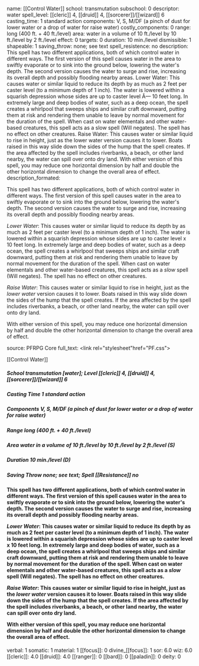 name: [[Control Water]]
school: transmutation
subschool: 0
descriptor: water
spell_level: [[cleric]] 4, [[druid]] 4, [[sorcerer]]/[[wizard]] 6
casting_time: 1 standard action
components: V, S, M/DF (a pinch of dust for lower water or a drop of water for raise water)
costly_components: 0
range: long (400 ft. + 40 ft./level)
area: water in a volume of 10 ft./level by 10 ft./level by 2 ft./level
effect: 0
targets: 0
duration: 10 min./level
dismissible: 1
shapeable: 1
saving_throw: none; see text
spell_resistence: no
description: This spell has two different applications, both of which control water in different ways. The first version of this spell causes water in the area to swiftly evaporate or to sink into the ground below, lowering the water's depth. The second version causes the water to surge and rise, increasing its overall depth and possibly flooding nearby areas. Lower Water: This causes water or similar liquid to reduce its depth by as much as 2 feet per caster level (to a minimum depth of 1 inch). The water is lowered within a squarish depression whose sides are up to caster level Ã— 10 feet long. In extremely large and deep bodies of water, such as a deep ocean, the spell creates a whirlpool that sweeps ships and similar craft downward, putting them at risk and rendering them unable to leave by normal movement for the duration of the spell. When cast on water elementals and other water-based creatures, this spell acts as a slow spell (Will negates). The spell has no effect on other creatures. Raise Water: This causes water or similar liquid to rise in height, just as the lower water version causes it to lower. Boats raised in this way slide down the sides of the hump that the spell creates. If the area affected by the spell includes riverbanks, a beach, or other land nearby, the water can spill over onto dry land. With either version of this spell, you may reduce one horizontal dimension by half and double the other horizontal dimension to change the overall area of effect.
description_formated: <p>This spell has two different applications, both of which control water in different ways. The first version of this spell causes water in the area to swiftly evaporate or to sink into the ground below, lowering the water's depth. The second version causes the water to surge and rise, increasing its overall depth and possibly flooding nearby areas.</p><p><i>Lower Water</i>: This causes water or similar liquid to reduce its depth by as much as 2 feet per caster level (to a minimum depth of 1 inch). The water is lowered within a squarish depression whose sides are up to caster level x 10 feet long. In extremely large and deep bodies of water, such as a deep ocean, the spell creates a whirlpool that sweeps ships and similar craft downward, putting them at risk and rendering them unable to leave by normal movement for the duration of the spell. When cast on water elementals and other water-based creatures, this spell acts as a <i>slow</i> spell (Will negates). The spell has no effect on other creatures.</p><p><i>Raise Water</i>: This causes water or similar liquid to rise in height, just as the <i>lower water</i> version causes it to lower. Boats raised in this way slide down the sides of the hump that the spell creates. If the area affected by the spell includes riverbanks, a beach, or other land nearby, the water can spill over onto dry land.</p><p>With either version of this spell, you may reduce one horizontal dimension by half and double the other horizontal dimension to change the overall area of effect.</p>
source: PFRPG Core
full_text: <link rel="stylesheet"href="PF.css"><div class="heading"><p class="alignleft">[[Control Water]]</p><div style="clear: both;"></div></div><div><h5><b>School </b>transmutation [water]; <b>Level </b>[[cleric]] 4, [[druid]] 4, [[sorcerer]]/[[wizard]] 6</h5><h5><b>Casting Time </b>1 standard action</h5><h5><b>Components </b>V, S, M/DF (a pinch of dust for lower water or a drop of water for raise water)</h5><h5><b>Range </b>long (400 ft. + 40 ft./level)</h5><h5><b>Area </b>water in a volume of 10 ft./level by 10 ft./level by 2 ft./level  (S)</h5><h5><b>Duration </b>10 min./level (D)</h5><h5><b>Saving Throw </b>none; see text; <b>Spell [[Resistance]] </b>no</h5></div><div><h4><p>This spell has two different applications, both of which control water in different ways. The first version of this spell causes water in the area to swiftly evaporate or to sink into the ground below, lowering the water's depth. The second version causes the water to surge and rise, increasing its overall depth and possibly flooding nearby areas.</p><p><i>Lower Water</i>: This causes water or similar liquid to reduce its depth by as much as 2 feet per caster level (to a minimum depth of 1 inch). The water is lowered within a squarish depression whose sides are up to caster level x 10 feet long. In extremely large and deep bodies of water, such as a deep ocean, the spell creates a whirlpool that sweeps ships and similar craft downward, putting them at risk and rendering them unable to leave by normal movement for the duration of the spell. When cast on water elementals and other water-based creatures, this spell acts as a <i>slow</i> spell (Will negates). The spell has no effect on other creatures.</p><p><i>Raise Water</i>: This causes water or similar liquid to rise in height, just as the <i>lower water</i> version causes it to lower. Boats raised in this way slide down the sides of the hump that the spell creates. If the area affected by the spell includes riverbanks, a beach, or other land nearby, the water can spill over onto dry land.</p><p>With either version of this spell, you may reduce one horizontal dimension by half and double the other horizontal dimension to change the overall area of effect.</p></h4></div>
verbal: 1
somatic: 1
material: 1
[[focus]]: 0
divine_[[focus]]: 1
sor: 6.0
wiz: 6.0
[[cleric]]: 4.0
[[druid]]: 4.0
[[ranger]]: 0
[[bard]]: 0
[[paladin]]: 0
deity: 0
